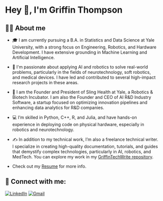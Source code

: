 # Hey 👋, I'm Griffin Thompson

## 👨‍💻 About me
- 🎓 I am currently pursuing a B.A. in Statistics and Data Science at Yale University, with a strong focus on Engineering, Robotics, and Hardware Development. I have extensive grounding in Machine Learning and Artificial Intelligence.
- 🤖 I'm passionate about applying AI and robotics to solve real-world problems, particularly in the fields of neurotechnology, soft robotics, and medical devices. I have led and contributed to several high-impact research projects in these areas.
- 💼 I am the Founder and President of Sling Health at Yale, a Robotics & Biotech Incubator. I am also the Founder and CEO of AI R&D Industry Software, a startup focused on optimizing innovation pipelines and enhancing data analytics for R&D companies.
- 💻 I’m skilled in Python, C++, R, and Julia, and have hands-on experience in deploying code on physical hardware, especially in robotics and neurotechnology.
- ✍️ In addition to my technical work, I’m also a freelance technical writer. I specialize in creating high-quality documentation, tutorials, and guides that demystify complex technologies, particularly in AI, robotics, and MedTech. You can explore my work in my [GriffinTechWrite repository](https://github.com/griffthomp/GriffinTechWrite).

- Check out my [Resume](https://github.com/GriffThomp1234/GriffThomp1234/blob/main/docs/Resume.pdf) for more info.





## 🔗 Connect with me:
[![LinkedIn](https://img.shields.io/badge/LinkedIn-0077B5?style=flat&logo=linkedin&logoColor=white)](https://www.linkedin.com/in/griffin-thompson-a42965214/)
[![Gmail](https://img.shields.io/badge/Gmail-D14836?style=flat&logo=gmail&logoColor=white)](mailto:griffin.thompson@yale.edu)


